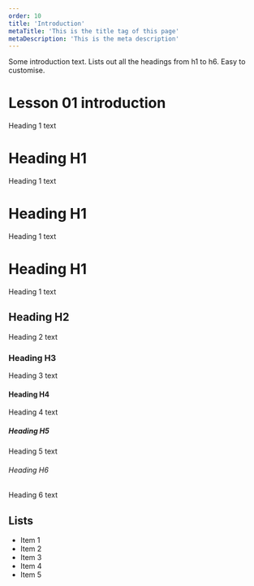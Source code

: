 ```yaml
---
order: 10
title: 'Introduction'
metaTitle: 'This is the title tag of this page'
metaDescription: 'This is the meta description'
---
```


Some introduction text. Lists out all the headings from h1 to h6. Easy to customise.

# Lesson 01 introduction

Heading 1 text

# Heading H1

Heading 1 text

# Heading H1

Heading 1 text

# Heading H1

Heading 1 text

## Heading H2

Heading 2 text

### Heading H3

Heading 3 text

#### Heading H4

Heading 4 text

##### Heading H5

Heading 5 text

###### Heading H6

Heading 6 text

## Lists

-   Item 1
-   Item 2
-   Item 3
-   Item 4
-   Item 5
